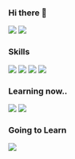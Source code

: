 ### Hi there 👋
<img src="https://img.shields.io/badge/49crehbgr@gmail.com-EA4335?style=for-the-badge&logo=Gmail&logoColor=white"/> <img src="https://img.shields.io/badge/Notion-000000?style=for-the-badge&logo=Notion&logoColor=white"/>

### Skills
<img src="https://img.shields.io/badge/HTML5-E34F26?style=for-the-badge&logo=HTML5&logoColor=white"/> <img src="https://img.shields.io/badge/CSS3-1572B6?style=for-the-badge&logo=CSS3&logoColor=white"/> <img src="https://img.shields.io/badge/JavaScript-F7DF1E?style=for-the-badge&logo=JavaScript&logoColor=black"/> <img src="https://img.shields.io/badge/React-61DAFB?style=for-the-badge&logo=React&logoColor=white"/> 

### Learning now..
<img src="https://img.shields.io/badge/Node.js-339933?style=for-the-badge&logo=Node.js&logoColor=white"/> <img src="https://img.shields.io/badge/Express-EA4335?style=for-the-badge&logo=Express&logoColor=white"/>

### Going to Learn
<img src="https://img.shields.io/badge/TypeScript-3178C6?style=for-the-badge&logo=TypeScript&logoColor=white"/>
<!--
**lunarmoon7/lunarmoon7** is a ✨ _special_ ✨ repository because its `README.md` (this file) appears on your GitHub profile.

Here are some ideas to get you started:

- 🔭 I’m currently working on ...
- 🌱 I’m currently learning ...
- 👯 I’m looking to collaborate on ...
- 🤔 I’m looking for help with ...
- 💬 Ask me about ...
- 📫 How to reach me: ...
- 😄 Pronouns: ...
- ⚡ Fun fact: ...
-->

